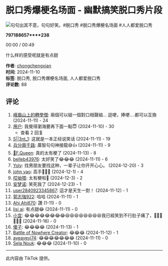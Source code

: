 # 脱口秀爆梗名场面 - 幽默搞笑脱口秀片段

![句句出其不意，句句好笑。#脱口秀 #脱口秀爆梗名场面 #人人都爱脱口秀](https://p16-sign-sg.tiktokcdn.com/obj/tos-alisg-p-0037/oQljiVooiQtUiAwBYlAB6qZJCAIrv6RctIuiz?lk3s=81f88b70&x-expires=1740848400&x-signature=WN%2Blsbs84VyXvmYYSLPXn1gngbU%3D&shp=81f88b70&shcp=-)

**7971****88****657****238**

00:00 / 00:49

什么样的感受呢就是有点甜

**作者**: [chongchengxian](https://www.tiktok.com/@chongchengxian)  
**时间**: 2024-11-10  
**标签**: 脱口秀, 脱口秀爆梗名场面, 人人都爱脱口秀  
**评论数**: 88

## 评论
1. [峨眉山上的轉學僧](https://www.tiktok.com/@vita8879576): 兩個可以組一個對口相聲組... 逗哽，捧哽....都可以互換 (2024-11-11) - 24  
2. [用户](https://www.tiktok.com/@userpry9a4w8py): 我覺得瀏海要再下面一點😇 (2024-11-10) - 30  
   - 查看 2 回复  
3. [S||3nt_1](https://www.tiktok.com/@sil3nt_0b): 这就是一本正经说笑话 (2024-11-11) - 19  
4. [兵分兩千路](https://www.tiktok.com/@ohno99988): 廣智句句神接龍😅👍 (2024-11-11) - 9  
5. [👑F.Queen](https://www.tiktok.com/@userm4m466b63n): 真的太有梗了 (2024-11-13) - 8  
6. [belleb43976](https://www.tiktok.com/@belleb43976): 太好笑了😂😂😂 (2024-11-11) - 6  
7. [Yoly](https://www.tiktok.com/@yoly3814): 找男朋友要找这种，一辈子让你开开心心。 (2024-12-20) - 3  
8. [john yao](https://www.tiktok.com/@john.yao2): 高手🤣🤣🤣 (2024-12-1) - 4  
9. [哎呦喂](https://www.tiktok.com/@su198288wue): 太有梗啦🥰 (2024-12-3) - 2  
10. [安梦诺](https://www.tiktok.com/@user7768055325269): 笑死我了 (2024-12-23) - 1  
11. [user2840923345867](https://www.tiktok.com/@user2840923345867): 這才是天生一對！ (2024-11-12) - 1  
12. [郭志強922](https://www.tiktok.com/@guozhiqiang7): 哈哈 (2024-11-11) - 1  
13. [Ahi Ahi670](https://www.tiktok.com/@ahiahi98): 讚 (1-11) - 0  
14. [lisi ai](https://www.tiktok.com/@lisi.ai11): 有点甜😂 (2024-11-11) - 0  
15. [小宜](https://www.tiktok.com/@user2458081206531): 😂😂😂😂😂😂😂😂😆😆😆😆😆😆😆😆我已經笑到不行肚子痛了，🤣🤣🤣🤣🤣🤣 (2024-11-16) - 0  
16. [傻子](https://www.tiktok.com/@danielluo77): 😂😂😂😂 (2024-11-13) - 1  
17. [Battle of Nowhere Creator](https://www.tiktok.com/@quincyhuang6): 😂😂😂 (2024-11-12) - 1  
18. [ayeayeyi74](https://www.tiktok.com/@ayeayeyi74): 😂😂😂😂😂😂😂 (2024-11-11) - 0  
19. [Sela Nouk](https://www.tiktok.com/@primelione): 😂😂😂 (2024-11-10) - 0  

---

此内容由 TikTok 提供。